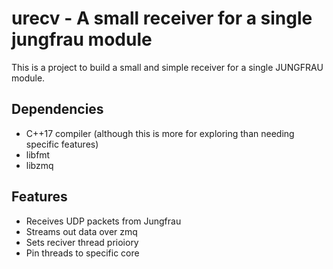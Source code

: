 # urecv - A small receiver for a single jungfrau module

This is a project to build a small and simple receiver for a single JUNGFRAU module. 

Dependencies
--------------
 * C++17 compiler (although this is more for exploring than needing specific features)
 * libfmt
 * libzmq

 Features
 -----------

  * Receives UDP packets from Jungfrau 
  * Streams out data over zmq 
  * Sets reciver thread prioiory 
  * Pin threads to specific core



 